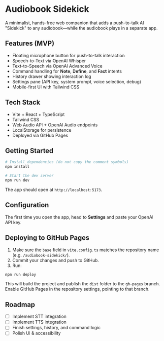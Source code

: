# Audiobook Sidekick

A minimalist, hands-free web companion that adds a push-to-talk AI "Sidekick" to any audiobook—while the audiobook plays in a separate app.

## Features (MVP)

- Floating microphone button for push-to-talk interaction
- Speech-to-Text via OpenAI Whisper
- Text-to-Speech via OpenAI Advanced Voice
- Command handling for **Note**, **Define**, and **Fact** intents
- History drawer showing interaction log
- Settings pane (API key, system prompt, voice selection, debug)
- Mobile-first UI with Tailwind CSS

## Tech Stack

- Vite + React + TypeScript
- Tailwind CSS
- Web Audio API + OpenAI Audio endpoints
- LocalStorage for persistence
- Deployed via GitHub Pages

## Getting Started

```bash
# Install dependencies (do not copy the comment symbols)
npm install

# Start the dev server
npm run dev
```

The app should open at `http://localhost:5173`.

## Configuration

The first time you open the app, head to **Settings** and paste your OpenAI API key.

## Deploying to GitHub Pages

1. Make sure the `base` field in `vite.config.ts` matches the repository name (e.g. `/audiobook-sidekick/`).
2. Commit your changes and push to GitHub.
3. Run:

```bash
npm run deploy
```

This will build the project and publish the `dist` folder to the `gh-pages` branch. Enable GitHub Pages in the repository settings, pointing to that branch.

## Roadmap

- [ ] Implement STT integration
- [ ] Implement TTS integration
- [ ] Finish settings, history, and command logic
- [ ] Polish UI & accessibility 